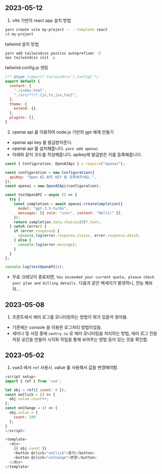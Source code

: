 ## 2023-05-12
1. vite 기반의 react app 설치 방법
```bash
yarn create vite my-project -- --template react
cd my-project
```
tailwind 설치 방법
```bash
yarn add tailwindcss postcss autoprefixer -D
npx tailwindcss init -p
```

tailwind.config.js 셋팅
```js
/** @type {import('tailwindcss').Config} */
export default {
  content: [
    "./index.html",
    "./src/**/*.{js,ts,jsx,tsx}",
  ],
  theme: {
    extend: {},
  },
  plugins: [],
}
```
2. openai api 를 이용하여 node.js 기반의 gpt 예제 만들기
- openai api key 를 발급받아준다.
- openai api 를 설치해줍니다. `yarn add openai`
- 아래와 같이 코드를 작성해줍니다. apikey에 발급받은 키를 등록해줍니다.
```js
const { Configuration, OpenAIApi } = require("openai");

const configuration = new Configuration({
  apiKey: "Open AI API KEY 를 등록해주세요.",
});
const openai = new OpenAIApi(configuration);

const testOpenAPI = async () => {
  try {
    const completion = await openai.createCompletion({
      model: "gpt-3.5-turbo",
      messages: [{ role: "user", content: "Hello!" }],
    });
    return completion.data.choices[0]?.text;
  } catch (error) {
    if (error.response) {
      console.log(error.response.status, error.response.data);
    } else {
      console.log(error.message);
    }
  }
};

console.log(testOpenAPI());

```
- 무료 크레딧이 종료되면, `You exceeded your current quota, please check your plan and billing details.` 다음과 같은 메세지가 발생하니, 언능 해보자...

## 2023-05-08
1. 프론트에서 에러 로그를 모니터링하는 방법이 뭐가 있을까 찾아봄.
 - 기존에는 console 을 이용한 로그처리 방법이었음.
 - 세미나 및 서칭 중에 `sentry.io` 로 에러 모니터링을 처리하는 방법, 에러 로그 전용 저장 공간을 만들어 시각화 작업을 통해 보여주는 방법 등이 있는 것을 확인함. 

## 2023-05-02
1. vue3 에서 `ref` 사용시 .value 를 사용해서 값을 변경해야함.

```js
<script setup>
import { ref } from 'vue';

let obj = ref({ count: 0 });
const onClick = () => {
  obj.value.count++;
};
const onChange = () => {
  obj.value = {
    count: 100
  };
}
</script>

<template>
  <div>
    {{ obj.count }}
    <button @click="onClick">증가</button>
    <button @click="onChange">변경</button>
  </div>
</template>
```